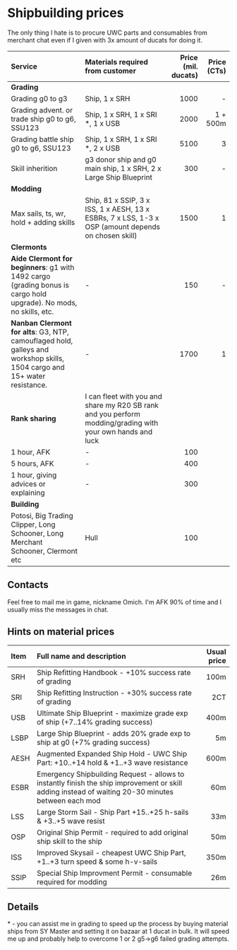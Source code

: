 # Shipbuilding prices

The only thing I hate is to procure UWC parts and consumables from merchant chat even if I given with 3x amount of ducats for doing it.

| Service | Materials required from customer | Price (mil. ducats) | Price (CTs)|
| :--- | :--- | ---: | ---: |
|**Grading**|
| Grading g0 to g3 |Ship, 1 x SRH|1000|-|
| Grading advent. or trade ship g0 to g6, SSU123|Ship, 1 x SRH, 1 x SRI \*, 1 x USB|2000|1 + 500m|
| Grading battle ship g0 to g6, SSU123|Ship, 1 x SRH, 1 x SRI \*, 2 x USB |5100|3|
| Skill inherition|g3 donor ship and g0 main ship, 1 x SRH, 2 x Large Ship Blueprint|300|-|
|**Modding**|
| Max sails, ts, wr, hold + adding skills|Ship, 81 x SSIP, 3 x ISS, 1 x AESH, 13 x ESBRs, 7 x LSS, 1-3 x OSP (amount depends on chosen skill)|1500|1|
|**Clermonts**|
|**Aide Clermont for beginners**: g1 with 1492 cargo (grading bonus is cargo hold upgrade). No mods, no skills, etc.|-|150|-|
|**Nanban Clermont for alts**: G3, NTP, camouflaged hold, galleys and workshop skills, 1504 cargo and 15+ water resistance.|-|1700|1|
|**Rank sharing**|I can fleet with you and share my R20 SB rank and you perform modding/grading with your own hands and luck|||
|1 hour, AFK|-|100||
|5 hours, AFK|-|400||
|1 hour, giving advices or explaining|-|300||
|**Building**|
|Potosi, Big Trading Clipper, Long Schooner, Long Merchant Schooner, Clermont etc|Hull|100|

## Contacts

Feel free to mail me in game, nickname Omich. I'm AFK 90% of time and I usually miss the messages in chat.

## Hints on material prices

| Item | Full name and description | Usual price |
| :--- | :--- | ---: |
| SRH | Ship Refitting Handbook - +10% success rate of grading | 100m |
| SRI | Ship Refitting Instruction - +30% success rate of grading | 2CT |
| USB | Ultimate Ship Blueprint - maximize grade exp of ship (+7..14% grading success) | 400m |
| LSBP | Large Ship Blueprint - adds 20% grade exp to ship at g0 (+7% grading success) | 5m |
| AESH | Augmented Expanded Ship Hold - UWC Ship Part: +10..+14 hold & +1..+3 wave resistance | 600m |
| ESBR | Emergency Shipbuilding Request - allows to instantly finish the ship improvement or skill adding instead of waiting 20-30 minutes between each mod | 60m |
| LSS | Large Storm Sail - Ship Part +15..+25 h-sails & +3..+5 wave resist | 33m |
| OSP | Original Ship Permit - required to add original ship skill to the ship | 50m |
| ISS | Improved Skysail - cheapest UWC Ship Part, +1..+3 turn speed & some h-v-sails | 350m |
| SSIP | Special Ship Improvment Permit - consumable required for modding | 26m |

## Details

\* - you can assist me in grading to speed up the process by buying material ships from SY Master and setting it on bazaar at 1 ducat in bulk. It will speed me up and probably help to overcome 1 or 2 g5->g6 failed grading attempts.
